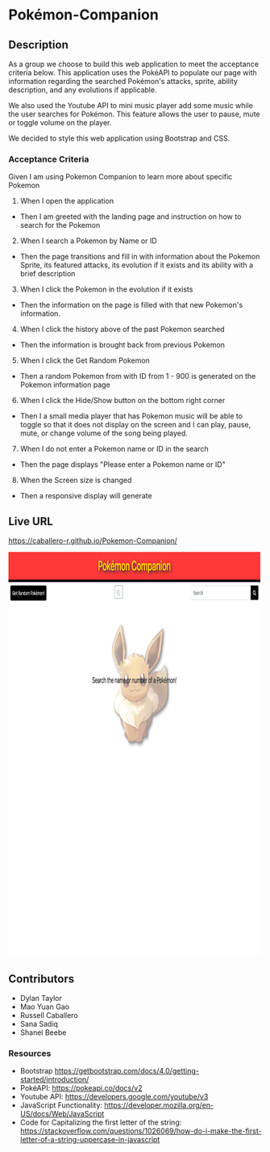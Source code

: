 # Pokémon-Companion

## Description
As a group we choose to build this web application to meet the acceptance criteria below. 
This application uses the PokéAPI to populate our page with information regarding the searched Pokémon's attacks, sprite, ability description, and any evolutions if applicable.

We also used the Youtube API to mini music player add some music while the user searches for Pokémon. This feature allows the user to pause, mute or toggle volume on the player.

We decided to style this web application using Bootstrap and CSS.

### Acceptance Criteria
Given I am using Pokemon Companion to learn more about specific Pokemon
1. When I open the application 
- Then I am greeted with the landing page and instruction on how to search for the Pokemon

2. When I search a Pokemon by Name or ID 
- Then the page transitions and fill in with information about the Pokemon Sprite, its featured attacks, its evolution if it exists and its ability with a brief description

3. When I click the Pokemon in the evolution if it exists 
- Then the information on the page is filled with that new Pokemon's information.

4. When I click the history above of the past Pokemon searched 
- Then the information is  brought back from previous Pokemon

5. When I click the Get Random Pokemon 
- Then a random Pokemon from with ID from 1 - 900 is generated on the Pokemon information page

6. When I click the Hide/Show button on the bottom right corner 
- Then I a small media player that has Pokemon music will be able to toggle so that it does not display on the screen and I can play, pause, mute, or change volume of the song being played.

7. When I do not enter a Pokemon name or ID in the search 
- Then the page displays "Please enter a Pokemon name or ID"

8. When the Screen size is changed 
- Then a responsive display will generate

## Live URL
https://caballero-r.github.io/Pokemon-Companion/

<img src="assets/images/Preview of Pokemon Companion.html.png" width=500 height=800 alt="preview of pokémon companion">

## Contributors
- Dylan Taylor
- Mao Yuan Gao
- Russell Caballero
- Sana Sadiq
- Shanel Beebe

### Resources
- Bootstrap https://getbootstrap.com/docs/4.0/getting-started/introduction/
- PokéAPI: https://pokeapi.co/docs/v2
- Youtube API: https://developers.google.com/youtube/v3
- JavaScript Functionality: https://developer.mozilla.org/en-US/docs/Web/JavaScript
- Code for Capitalizing the first letter of the string: https://stackoverflow.com/questions/1026069/how-do-i-make-the-first-letter-of-a-string-uppercase-in-javascript
